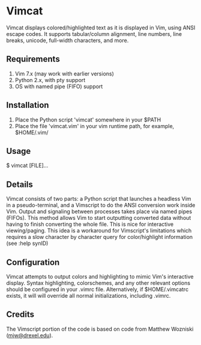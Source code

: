 # Vimcat

Vimcat displays colored/highlighted text as it is displayed in Vim, using ANSI escape codes. It supports tabular/column alignment, line numbers, line breaks, unicode, full-width characters, and more.

## Requirements

1. Vim 7.x (may work with earlier versions)
2. Python 2.x, with pty support
3. OS with named pipe (FIFO) support

## Installation

1. Place the Python script 'vimcat' somewhere in your $PATH
2. Place the file 'vimcat.vim' in your vim runtime path, for example, $HOME/.vim/

## Usage

$ vimcat [FILE]...

## Details

Vimcat consists of two parts: a Python script that launches a headless Vim in a pseudo-terminal, and a Vimscript to do the ANSI conversion work inside Vim. Output and signaling between processes takes place via named pipes (FIFOs). This method allows Vim to start outputting converted data without having to finish converting the whole file. This is nice for interactive viewing/paging. This idea is a workaround for Vimscript's limitations which requires a slow character by character query for color/highlight information (see :help synID)

## Configuration

Vimcat attempts to output colors and highlighting to mimic Vim's interactive display. Syntax highlighting, colorschemes, and any other relevant options should be configured in your .vimrc file. Alternatively, if $HOME/.vimcatrc exists, it will will override all normal initializations, including .vimrc.

## Credits

The Vimscript portion of the code is based on code from Matthew Wozniski (mjw@drexel.edu).
